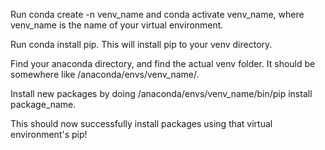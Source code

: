 Run conda create -n venv_name and conda activate venv_name, where venv_name is the name of your virtual environment.

Run conda install pip. This will install pip to your venv directory.

Find your anaconda directory, and find the actual venv folder. It should be somewhere like /anaconda/envs/venv_name/.

Install new packages by doing /anaconda/envs/venv_name/bin/pip install package_name.

This should now successfully install packages using that virtual environment's pip!
